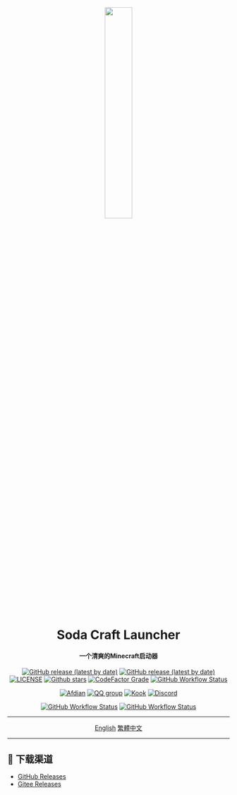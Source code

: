<div id="top" align="center">

<img src="https://s2.loli.net/2022/11/27/nOb8QHZdeBgV5yC.png" width="35%">

# Soda Craft Launcher
#### 一个清爽的Minecraft启动器

</div>

<div align="center">

[![GitHub release (latest by date)](https://img.shields.io/github/v/release/SodaCL-Launcher/SodaCL?style=flat-square)](https://github.com/SodaCL-Launcher/SodaCL/release/latest)
[![GitHub release (latest by date)](https://img.shields.io/github/downloads/SodaCL-Launcher/SodaCL/latest/total?style=flat-square)](https://github.com/SodaCL-Launcher/SodaCL/releases/latest/download/SodaCL.exe)
[![LICENSE](https://img.shields.io/github/license/SodaCL-Launcher/SodaCL?style=flat-square)](https://github.com/SodaCL-Launcher/SodaCL/blob/master/LICENSE.txt)
[![Github stars](https://img.shields.io/github/stars/SodaCL-Launcher/SodaCL?style=flat-square)](https://github.com/SodaCL-Launcher/SodaCL)
[![CodeFactor Grade](https://img.shields.io/codefactor/grade/github/SodaCL-Launcher/SodaCL?style=flat-square)](https://www.codefactor.io/repository/github/SodaCL-Launcher/SodaCL)
[![GitHub Workflow Status](https://img.shields.io/github/workflow/status/SodaCL-Launcher/SodaCL/CodeQL?label=CodeQL&style=flat-square)](https://github.com/SodaCL-Launcher/SodaCL/actions/workflows/CodeQL.yml)

[![Afdian](https://img.shields.io/badge/afdian-Souiken-blue.svg?style=flat-square&color=ea4aaa&logo=github-sponsors)](https://afdian.net/a/Souiken)
[![QQ group](https://img.shields.io/badge/QQ_group-638450032-blue.svg?style=flat-square&color=12b7f5&logo=qq)](https://qm.qq.com/cgi-bin/qm/qr?k=7p2BAUfD1fXBvmSzIV-sptKdsLSB6Q5V&jump_from=webapi&authKey=YFXBo7XjMIFR5630MvS3Yva3Z4fPLM2pYFgjUnx+S7wbM9MPh+DDlkKhUYZquvnB)
[![Kook](https://img.shields.io/badge/KOOK-SodaCL-7ACC35.svg?style=flat-square)](https://kook.top/vPP18n)
[![Discord](https://img.shields.io/badge/discord-SodaCL-blue.svg?style=flat-square&color=5e75c5&logo=discord)](https://discord.gg/zJSv6p5dYZ)

[![GitHub Workflow Status](https://img.shields.io/github/workflow/status/SodaCL-Launcher/SodaCL/release?label=Release&style=flat-square)](https://github.com/SodaCL-Launcher/SodaCL/actions/workflows/release.yml)
[![GitHub Workflow Status](https://img.shields.io/github/workflow/status/SodaCL-Launcher/SodaCL/build-and-test?label=build%20and%20test&style=flat-square)](https://github.com/SodaCL-Launcher/SodaCL/actions/workflows/build-and-test.yml)

</div>

---
<div align="center">

[English](https://github.com/SodaCL-Launcher/SodaCL/blob/master/en_README.md)
[繁體中文](https://github.com/SodaCL-Launcher/SodaCL/blob/master/hk_README.md)

</div>

---
## 🚀 下载渠道
- [GitHub Releases](https://github.com/SodaCL-Launcher/SodaCL/releases/latest/download/SodaCL.exe)
- [Gitee Releases](https://gitee.com/SodaQuantumLab/SodaCL/releases)